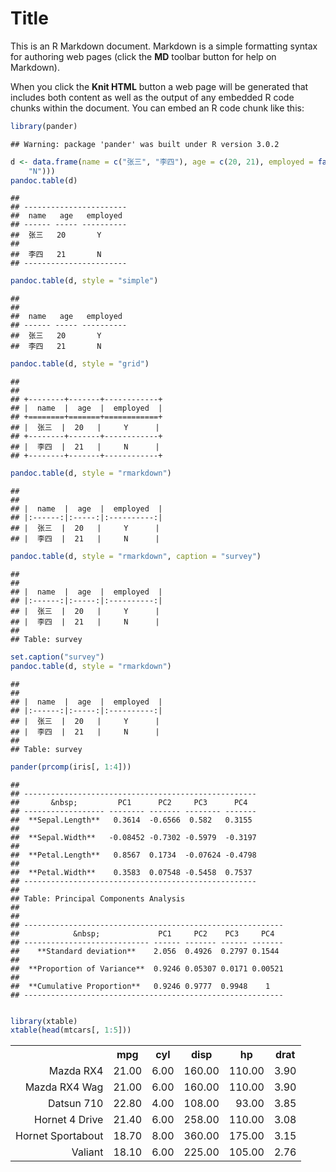 ﻿Title
========================================================

This is an R Markdown document. Markdown is a simple formatting syntax for authoring web pages (click the **MD** toolbar button for help on Markdown).

When you click the **Knit HTML** button a web page will be generated that includes both content as well as the output of any embedded R code chunks within the document. You can embed an R code chunk like this:


```r
library(pander)
```

```
## Warning: package 'pander' was built under R version 3.0.2
```

```r
d <- data.frame(name = c("张三", "李四"), age = c(20, 21), employed = factor(c("Y", 
    "N")))
pandoc.table(d)
```

```
## 
## -----------------------
##  name   age   employed 
## ------ ----- ----------
##  张三   20       Y     
## 
##  李四   21       N     
## -----------------------
```

```r
pandoc.table(d, style = "simple")
```

```
## 
## 
##  name   age   employed 
## ------ ----- ----------
##  张三   20       Y     
##  李四   21       N
```

```r
pandoc.table(d, style = "grid")
```

```
## 
## 
## +--------+-------+------------+
## |  name  |  age  |  employed  |
## +========+=======+============+
## |  张三  |  20   |     Y      |
## +--------+-------+------------+
## |  李四  |  21   |     N      |
## +--------+-------+------------+
```

```r
pandoc.table(d, style = "rmarkdown")
```

```
## 
## 
## |  name  |  age  |  employed  |
## |:------:|:-----:|:----------:|
## |  张三  |  20   |     Y      |
## |  李四  |  21   |     N      |
```

```r
pandoc.table(d, style = "rmarkdown", caption = "survey")
```

```
## 
## 
## |  name  |  age  |  employed  |
## |:------:|:-----:|:----------:|
## |  张三  |  20   |     Y      |
## |  李四  |  21   |     N      |
## 
## Table: survey
```

```r
set.caption("survey")
pandoc.table(d, style = "rmarkdown")
```

```
## 
## 
## |  name  |  age  |  employed  |
## |:------:|:-----:|:----------:|
## |  张三  |  20   |     Y      |
## |  李四  |  21   |     N      |
## 
## Table: survey
```

```r
pander(prcomp(iris[, 1:4]))
```

```
## 
## ----------------------------------------------------
##       &nbsp;         PC1      PC2     PC3      PC4  
## ------------------ -------- ------- -------- -------
##  **Sepal.Length**   0.3614  -0.6566  0.582   0.3155 
## 
##  **Sepal.Width**   -0.08452 -0.7302 -0.5979  -0.3197
## 
##  **Petal.Length**   0.8567  0.1734  -0.07624 -0.4798
## 
##  **Petal.Width**    0.3583  0.07548 -0.5458  0.7537 
## ----------------------------------------------------
## 
## Table: Principal Components Analysis
## 
## 
## ----------------------------------------------------------
##            &nbsp;             PC1     PC2    PC3     PC4  
## ---------------------------- ------ ------- ------ -------
##    **Standard deviation**    2.056  0.4926  0.2797 0.1544 
## 
##  **Proportion of Variance**  0.9246 0.05307 0.0171 0.00521
## 
##  **Cumulative Proportion**   0.9246 0.9777  0.9948    1   
## ----------------------------------------------------------
```

```r

library(xtable)
xtable(head(mtcars[, 1:5]))
```

<TABLE >
<TR> <TH>  </TH> <TH> mpg </TH> <TH> cyl </TH> <TH> disp </TH> <TH> hp </TH> <TH> drat </TH>  </TR>
  <TR> <TD align="right"> Mazda RX4 </TD> <TD align="right"> 21.00 </TD> <TD align="right"> 6.00 </TD> <TD align="right"> 160.00 </TD> <TD align="right"> 110.00 </TD> <TD align="right"> 3.90 </TD> </TR>
  <TR> <TD align="right"> Mazda RX4 Wag </TD> <TD align="right"> 21.00 </TD> <TD align="right"> 6.00 </TD> <TD align="right"> 160.00 </TD> <TD align="right"> 110.00 </TD> <TD align="right"> 3.90 </TD> </TR>
  <TR> <TD align="right"> Datsun 710 </TD> <TD align="right"> 22.80 </TD> <TD align="right"> 4.00 </TD> <TD align="right"> 108.00 </TD> <TD align="right"> 93.00 </TD> <TD align="right"> 3.85 </TD> </TR>
  <TR> <TD align="right"> Hornet 4 Drive </TD> <TD align="right"> 21.40 </TD> <TD align="right"> 6.00 </TD> <TD align="right"> 258.00 </TD> <TD align="right"> 110.00 </TD> <TD align="right"> 3.08 </TD> </TR>
  <TR> <TD align="right"> Hornet Sportabout </TD> <TD align="right"> 18.70 </TD> <TD align="right"> 8.00 </TD> <TD align="right"> 360.00 </TD> <TD align="right"> 175.00 </TD> <TD align="right"> 3.15 </TD> </TR>
  <TR> <TD align="right"> Valiant </TD> <TD align="right"> 18.10 </TD> <TD align="right"> 6.00 </TD> <TD align="right"> 225.00 </TD> <TD align="right"> 105.00 </TD> <TD align="right"> 2.76 </TD> </TR>
   </TABLE>


